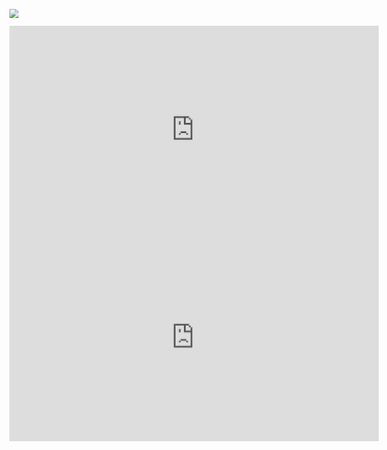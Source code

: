 ![](https://www.thinglink.com/scene/1365039557245927429)

<iframe width="658" height="370" data-original-width="658" data-original-height="370" src="https://www.thinglink.com/card/1365039557245927429" type="text/html" frameborder="0" webkitallowfullscreen mozallowfullscreen allowfullscreen scrolling="no"></iframe><script async src="//cdn.thinglink.me/jse/responsive.js"></script>

<iframe width="658" height="370" data-original-width="658" data-original-height="370" src="https://www.thinglink.com/card/1365039557245927429" type="text/html" frameborder="0" webkitallowfullscreen mozallowfullscreen allowfullscreen scrolling="no"></iframe><script async src="//cdn.thinglink.me/jse/responsive.js"></script>
<!--stackedit_data:
eyJoaXN0b3J5IjpbLTEzOTg0NDYxMjksLTE1NDUwNTI1OTNdfQ
==
-->